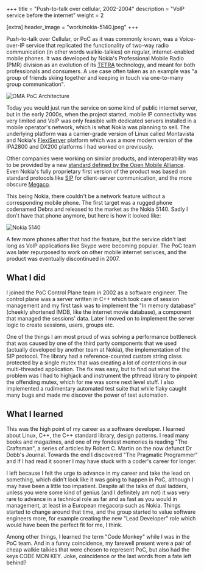 +++
title = "Push-to-talk over cellular, 2002-2004"
description = "VoIP service before the internet"
weight = 2

[extra]
header_image = "work/nokia-5140.jpeg"
+++

Push-to-talk over Cellular, or PoC as it was commonly known, was a Voice-over-IP service that replicated the functionality of two-way radio communication (in other words walkie-talkies) on regular, internet-enabled mobile phones. It was developed by Nokia's Professional Mobile Radio (PMR) division as an evolution of its [TETRA]((https://en.wikipedia.org/wiki/Professional_mobile_radio)) technology, and meant for both professionals and consumers. A use case often taken as an example was "a group of friends skiing together and keeping in touch via one-to-many group communication".

![OMA PoC Architecture](/work/poc.png)

Today you would just run the service on some kind of public internet server, but in the early 2000s, when the project started, mobile IP connectivity was very limited and VoIP was only feasible with dedicated servers installed in a mobile operator's network, which is what Nokia was planning to sell. The underlying platform was a carrier-grade version of Linux called Montavista and Nokia's [FlexiServer]((https://www.globenewswire.com/news-release/2002/02/20/1845763/0/en/Nokia-unveils-uniform-platform-technology-for-All-IP-mobility-networks.html)) platform which was a more modern version of the IPA2800 and DX200 platforms I had worked on previously.

Other companies were working on similar products, and interoperability was to be provided by a new [standard defined by the Open Mobile Alliance](http://www.openmobilealliance.org/release/PoC/V2_0-20110802-A/OMA-AD-PoC-V2_0-20110802-A.pdf). Even Nokia's fully proprietary first version of the product was based on standard protocols like [SIP](https://en.wikipedia.org/wiki/Session_Initiation_Protocol) for client-server communication, and the more obscure [Megaco](https://datatracker.ietf.org/doc/html/rfc3015). 

This being Nokia, there couldn't be a network feature without a corresponding mobile phone. The first target was a rugged phone codenamed Debra and released to the market as the Nokia 5140. Sadly I don't have that phone anymore, but here is how it looked like: 

![Nokia 5140](/work/debra.png)

A few more phones after that had the feature, but the service didn't last long as VoIP applications like Skype were becoming popular. The PoC team was later repurposed to work on other mobile internet serivces, and the product was eventually discontinued in 2007.

## What I did

I joined the PoC Control Plane team in 2002 as a software engineer. The control plane was a server written in C++ which took care of session management and my first task was to implement the "In memory database" (cheekly shortened IMDB, like the internet movie database), a component that managed the sessions' data. Later I moved on to implement the server logic to create sessions, users, groups etc. 

One of the things I am most proud of was solving a performance bottleneck that was caused by one of the third party components that we used (actually developed by another team at Nokia), the implementation of the SIP protocol. The library had a reference-counted custom string class protected by a single mutex that was creating a lot of contentions in our multi-threaded application. The fix was easy, but to find out what the problem was I had to highjack and instrument the pthread library to pinpoint the offending mutex, which for me was some next level stuff. I also implemented a rudimentary automated test suite that while flaky caught many bugs and made me discover the power of test automation.

## What I learned

This was the high point of my career as a software developer. I learned about Linux, C++, the C++ standard library, design patterns. I read many books and magazines, and one of my fondest memories is reading "The Craftsman", a series of articles by Robert C. Martin on the now defunct Dr Dobb's Journal. Towards the end I discovered "The Pragmatic Programmer" and if I had read it sooner I may have stuck with a coder's career for longer.

I left because I felt the urge to advance in my career and take the lead on something, which didn't look like it was going to happen in PoC, although I may have been a little too impatient. Despite all the talks of dual ladders, unless you were some kind of genius (and I definitely am not) it was very rare to advance in a technical role as far and as fast as you would in management, at least in a European megacorp such as Nokia. Things started to change around that time, and the group started to value software engineers more, for example creating the new "Lead Developer" role which would have been the perfect fit for me, I think. 

Among other things, I learned the term "Code Monkey" while I was in the PoC team. And in a funny coincidence, my farewell present were a pair of cheap walkie talkies that were chosen to represent PoC, but also had the keys CODE MON KEY. Joke, coincidence or the last words from a fate left behind?